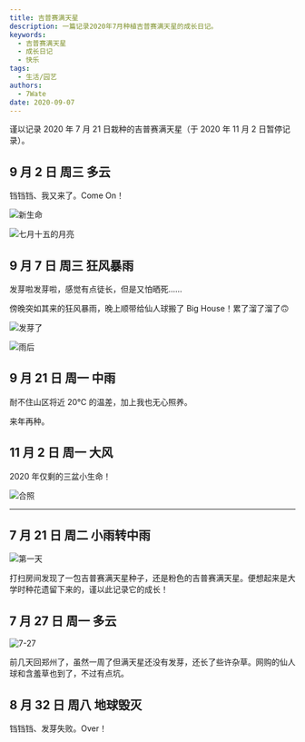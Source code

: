 ```yaml
---
title: 吉普赛满天星
description: 一篇记录2020年7月种植吉普赛满天星的成长日记。
keywords:
  - 吉普赛满天星
  - 成长日记
  - 快乐
tags:
  - 生活/园艺
authors:
  - 7Wate
date: 2020-09-07
---
```


谨以记录 2020 年 7 月 21 日栽种的吉普赛满天星（于 2020 年 11 月 2 日暂停记录）。

## 9 月 2 日 周三 多云

铛铛铛、我又来了。Come On！

![新生命](https://static.7wate.com/img/2020/09/02/432f07162574e.jpg)

![七月十五的月亮](https://static.7wate.com/img/2020/09/02/aad9c0f44438e.jpg)

## 9 月 7 日 周三 狂风暴雨

发芽啦发芽啦，感觉有点徒长，但是又怕晒死……

傍晚突如其来的狂风暴雨，晚上顺带给仙人球搬了 Big House！累了溜了溜了🙃

![发芽了](https://static.7wate.com/img/2020/09/07/a1576d60f5153.jpg)

![雨后](https://static.7wate.com/img/2020/09/07/7ec5ce945a6ed.jpg)

## 9 月 21 日 周一 中雨

耐不住山区将近 20℃ 的温差，加上我也无心照养。

来年再种。

## 11 月 2 日 周一 大风

2020 年仅剩的三盆小生命！

![合照](https://static.7wate.com/img/2020/11/02/3a043a18f3da0.jpg)

---

## 7 月 21 日 周二 小雨转中雨

![第一天](https://static.7wate.com/img/2020/07/22/034daa2a7de8c.jpg)

打扫房间发现了一包吉普赛满天星种子，还是粉色的吉普赛满天星。便想起来是大学时种花遗留下来的，谨以此记录它的成长！

## 7 月 27 日 周一 多云

![7-27](https://static.7wate.com/img/2020/07/27/e8b8bd9843914.jpg)

前几天回郑州了，虽然一周了但满天星还没有发芽，还长了些许杂草。网购的仙人球和含羞草也到了，不过有点坑。

## 8 月 32 日 周八 地球毁灭

铛铛铛、发芽失败。Over！
